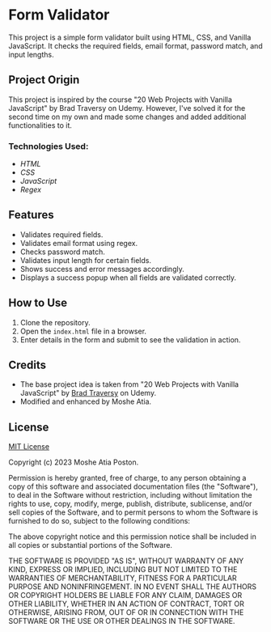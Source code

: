# Form Validator

This project is a simple form validator built using HTML, CSS, and Vanilla JavaScript. It checks the required fields, email format, password match, and input lengths.

## Project Origin

This project is inspired by the course "20 Web Projects with Vanilla JavaScript" by Brad Traversy on Udemy. However, I've solved it for the second time on my own and made some changes and added additional functionalities to it.


### Technologies Used:

* _HTML_
* _CSS_
* _JavaScript_
* _Regex_

## Features

- Validates required fields.
- Validates email format using regex.
- Checks password match.
- Validates input length for certain fields.
- Shows success and error messages accordingly.
- Displays a success popup when all fields are validated correctly.

## How to Use

1. Clone the repository.
2. Open the `index.html` file in a browser.
3. Enter details in the form and submit to see the validation in action.

## Credits

- The base project idea is taken from "20 Web Projects with Vanilla JavaScript" by [Brad Traversy](https://www.udemy.com/course/web-projects-with-vanilla-javascript/) on Udemy.
- Modified and enhanced by Moshe Atia.

## License

[MIT License](https://choosealicense.com/licenses/mit/)

Copyright (c) 2023 Moshe Atia Poston.

Permission is hereby granted, free of charge, to any person obtaining a copy
of this software and associated documentation files (the "Software"), to deal
in the Software without restriction, including without limitation the rights
to use, copy, modify, merge, publish, distribute, sublicense, and/or sell
copies of the Software, and to permit persons to whom the Software is
furnished to do so, subject to the following conditions:

The above copyright notice and this permission notice shall be included in all
copies or substantial portions of the Software.

THE SOFTWARE IS PROVIDED "AS IS", WITHOUT WARRANTY OF ANY KIND, EXPRESS OR
IMPLIED, INCLUDING BUT NOT LIMITED TO THE WARRANTIES OF MERCHANTABILITY,
FITNESS FOR A PARTICULAR PURPOSE AND NONINFRINGEMENT. IN NO EVENT SHALL THE
AUTHORS OR COPYRIGHT HOLDERS BE LIABLE FOR ANY CLAIM, DAMAGES OR OTHER
LIABILITY, WHETHER IN AN ACTION OF CONTRACT, TORT OR OTHERWISE, ARISING FROM,
OUT OF OR IN CONNECTION WITH THE SOFTWARE OR THE USE OR OTHER DEALINGS IN THE
SOFTWARE.
